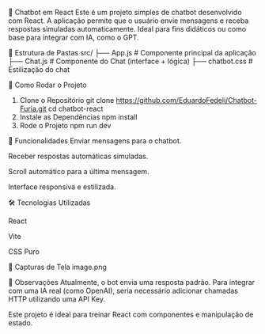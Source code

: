 🤖 Chatbot em React
Este é um projeto simples de chatbot desenvolvido com React. A aplicação permite que o usuário envie mensagens e receba respostas simuladas automaticamente. Ideal para fins didáticos ou como base para integrar com IA, como o GPT.

📁 Estrutura de Pastas
src/
├── App.js            # Componente principal da aplicação
├── Chat.js           # Componente do Chat (interface + lógica)
├── chatbot.css       # Estilização do chat

🚀 Como Rodar o Projeto

1. Clone o Repositório
git clone https://github.com/EduardoFedeli/Chatbot-Furia.git
cd chatbot-react
2. Instale as Dependências
npm install
3. Rode o Projeto
npm run dev

🧠 Funcionalidades
Enviar mensagens para o chatbot.

Receber respostas automáticas simuladas.

Scroll automático para a última mensagem.

Interface responsiva e estilizada.

🛠️ Tecnologias Utilizadas

React

Vite

CSS Puro

📸 Capturas de Tela
image.png

📌 Observações
Atualmente, o bot envia uma resposta padrão. Para integrar com uma IA real (como OpenAI), seria necessário adicionar chamadas HTTP utilizando uma API Key.

Este projeto é ideal para treinar React com componentes e manipulação de estado.
